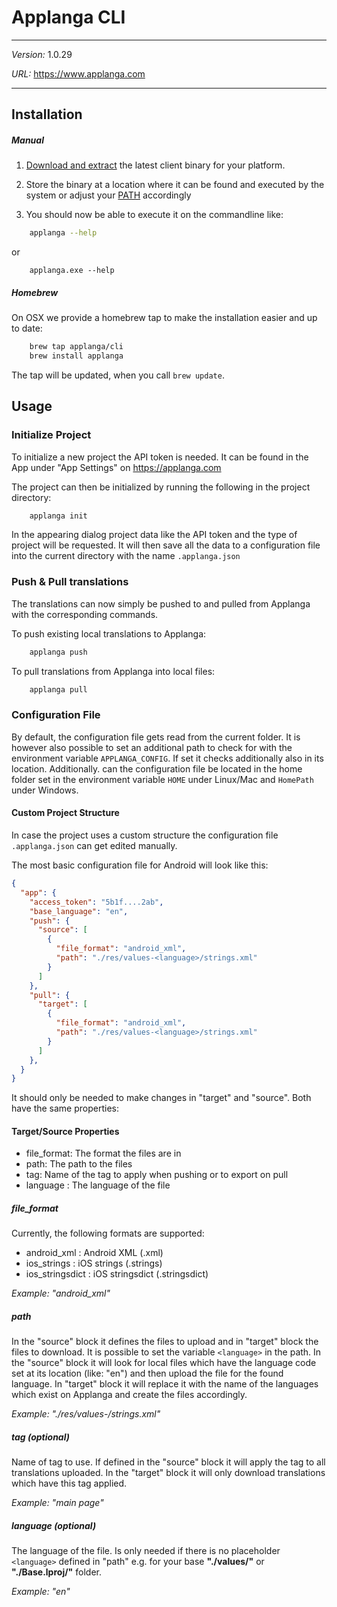 # Applanga CLI

***
*Version:* 1.0.29

*URL:* <https://www.applanga.com>
***

## Installation

##### Manual

1. [Download and extract](https://github.com/applanga/applanga-cli/releases/latest) the latest client binary for your platform.

2. Store the binary at a location where it can be found and executed by the system or adjust your [PATH](https://en.wikipedia.org/wiki/PATH_(variable)) accordingly

3. You should now be able to execute it on the commandline like:

```sh
	applanga --help
```
or

```batch
	applanga.exe --help
```


##### Homebrew

On OSX we provide a homebrew tap to make the installation easier and up to date:

```sh
	brew tap applanga/cli
	brew install applanga
```

The tap will be updated, when you call `brew update`.
## Usage

### Initialize Project

To initialize a new project the API token is needed. It can be found in the App under "App Settings" on https://applanga.com

The project can then be initialized by running the following in the project directory:

```sh
	applanga init
```

In the appearing dialog project data like the API token and the type of project will be requested.
It will then save all the data to a configuration file into the current directory with the name `.applanga.json`


### Push & Pull translations

The translations can now simply be pushed to and pulled from Applanga with the corresponding commands.

To push existing local translations to Applanga:

```sh
	applanga push
```

To pull translations from Applanga into local files:

```sh
	applanga pull
```


### Configuration File

By default, the configuration file gets read from the current folder. It is however also possible to set an additional path to check for with the environment variable `APPLANGA_CONFIG`. If set it checks additionally also in its location.
Additionally. can the configuration file be located in the home folder set in the environment variable `HOME` under Linux/Mac and `HomePath` under Windows.


#### Custom Project Structure

In case the project uses a custom structure the configuration file `.applanga.json` can get edited manually.

The most basic configuration file for Android will look like this:

```json
{
  "app": {
    "access_token": "5b1f....2ab",
    "base_language": "en",
    "push": {
      "source": [
        {
          "file_format": "android_xml",
          "path": "./res/values-<language>/strings.xml"
        }
      ]
    },
    "pull": {
      "target": [
        {
          "file_format": "android_xml",
          "path": "./res/values-<language>/strings.xml"
        }
      ]
    },
  }
}
```

It should only be needed to make changes in "target" and "source". Both have the same properties:

#### Target/Source Properties

 - file_format: The format the files are in
 - path: The path to the files
 - tag: Name of the tag to apply when pushing or to export on pull
 - language : The language of the file


##### file_format

Currently, the following formats are supported:

 - android_xml : Android XML (.xml)
 - ios_strings : iOS strings (.strings)
 - ios_stringsdict : iOS stringsdict (.stringsdict)

*Example: "android_xml"*


##### path

In the "source" block it defines the files to upload and in "target" block the files to download.
It is possible to set the variable `<language>` in the path. In the "source" block it will look for local files which have the language code set at its location (like: "en") and then upload the file for the found language. In "target" block it will replace it with the name of the languages which exist on Applanga and create the files accordingly.

*Example: "./res/values-<language>/strings.xml"*


##### tag (optional)

Name of tag to use. If defined in the "source" block it will apply the tag to all translations uploaded. In the "target" block it will only download translations which have this tag applied.

*Example: "main page"*


##### language (optional)

The language of the file. Is only needed if there is no placeholder `<language>` defined in "path" e.g. for your base **"./values/"** or **"./Base.lproj/"** folder.

*Example: "en"*
